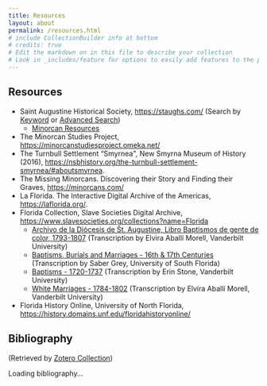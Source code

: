 ```yaml
---
title: Resources
layout: about
permalink: /resources.html
# include CollectionBuilder info at bottom
# credits: true
# Edit the markdown on in this file to describe your collection
# Look in _includes/feature for options to easily add features to the page
---
```


## Resources 

- Saint Augustine Historical Society, <https://staughs.com/> (Search by [Keyword](https://staughs.catalogaccess.com/search) or [Advanced Search](https://staughs.catalogaccess.com/advanced-search))
    * [Minorcan Resources](https://staughs.com/wp-content/uploads/2024/01/Minorcan-Resources.pdf) 
- The Minorcan Studies Project, <https://minorcanstudiesproject.omeka.net/>
- The Turnbull Settlement “Smyrnea", New Smyrna Museum of History (2016), <https://nsbhistory.org/the-turnbull-settlement-smyrnea/#aboutsmyrnea>. 
- The Missing Minorcans. Discovering their Story and Finding their Graves, <https://minorcans.com/>
- La Florida. The Interactive Digital Archive of the Americas, <https://laflorida.org/>. 
- Florida Collection, Slave Societies Digital Archive, <https://www.slavesocieties.org/collections?name=Florida>
    * [Archivo de la Diócesis de St. Augustine, Libro Baptismos de gente de color, 1793-1807](https://www.slavesocieties.org/assets/documents/Collections/Florida/St_Augustine_Bautismos_1793_1807_Transcription.pdf) (Transcription by Elvira Aballí Morell, Vanderbilt University)
    * [Baptisms, Burials and Marriages - 16th & 17th Centuries](https://www.slavesocieties.org/assets/documents/Collections/Florida/St_Augustine_1594_1644_Transcription.pdf) (Transcription by Saber Grey, University of South Florida)
    * [Baptisms - 1720-1737](https://www.slavesocieties.org/assets/documents/Collections/Florida/St_Augustine_1720_1737_Transcription.pdf) (Transcription by Erin Stone, Vanderbilt University)
    * [White Marriages - 1784-1802](https://www.slavesocieties.org/assets/documents/Collections/Florida/St_Augustine_White_Marriages_1784_1801_Transcription.pdf) (Transcription by Elvira Aballí Morell, Vanderbilt University)
- Florida History Online, University of North Florida, <https://history.domains.unf.edu/floridahistoryonline/>


## Bibliography

(Retrieved by [Zotero Collection](https://www.zotero.org/susannalles/collections/CVXCKQA9)) 

<style>
  #zotero-bibliography div {
    margin-bottom: 1em;
    padding-left: 2em;
    text-indent: -2em;
  }
</style>

<script>
  const userID = "1167759";
  const collectionKey = "CVXCKQA9";

  fetch(`https://api.zotero.org/users/${userID}/collections/${collectionKey}/items?format=json`)
    .then(response => response.json())
    .then(jsonData => {
      // Filter out attachments
      const topLevelItems = jsonData.filter(item => item.data.itemType !== "attachment");
      const itemKeys = topLevelItems.map(item => item.key);

      // Now fetch formatted bibliography only for those keys
      const keysParam = itemKeys.join(",");
      return fetch(`https://api.zotero.org/users/${userID}/items?itemKey=${keysParam}&format=bib&style=modern-language-association`);
    })
    .then(response => response.text())
    .then(text => {
      const container = document.getElementById("zotero-bibliography");
       container.innerHTML = ""; // 🧹 Clear existing content before appending
      const parser = new DOMParser();
      const htmlDoc = parser.parseFromString(text, "text/html");

      htmlDoc.querySelectorAll("div").forEach(entry => {
        // Enhance links in URL field (make clickable)
        entry.innerHTML = entry.innerHTML.replace(
          /(https?:\/\/[^\s<]+)/g,
          (url) => `<a href="${url}" target="_blank" rel="noopener noreferrer">${url}</a>`
        );
        container.appendChild(entry);
      });
    })
    .catch(error => {
      console.error("Error fetching bibliography:", error);
      document.getElementById("zotero-bibliography").innerText = "Failed to load bibliography.";
    });
</script>

<div id="zotero-bibliography">Loading bibliography...</div>







